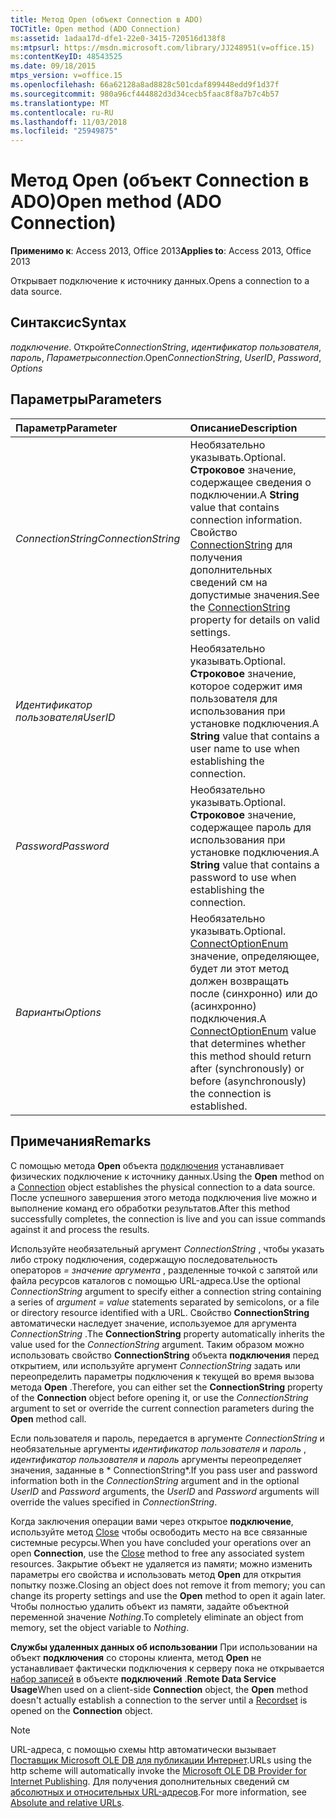 ```yaml
---
title: Метод Open (объект Connection в ADO)
TOCTitle: Open method (ADO Connection)
ms:assetid: 1adaa17d-dfe1-22e0-3415-720516d138f8
ms:mtpsurl: https://msdn.microsoft.com/library/JJ248951(v=office.15)
ms:contentKeyID: 48543525
ms.date: 09/18/2015
mtps_version: v=office.15
ms.openlocfilehash: 66a62128a8ad8828c501cdaf899448edd9f1d37f
ms.sourcegitcommit: 980a96cf444882d3d34cecb5faac8f8a7b7c4b57
ms.translationtype: MT
ms.contentlocale: ru-RU
ms.lasthandoff: 11/03/2018
ms.locfileid: "25949875"
---
```

# <a name="open-method-ado-connection"></a><span data-ttu-id="3ba5f-102">Метод Open (объект Connection в ADO)</span><span class="sxs-lookup"><span data-stu-id="3ba5f-102">Open method (ADO Connection)</span></span>

<span data-ttu-id="3ba5f-103">**Применимо к**: Access 2013, Office 2013</span><span class="sxs-lookup"><span data-stu-id="3ba5f-103">**Applies to**: Access 2013, Office 2013</span></span>
 
<span data-ttu-id="3ba5f-104">Открывает подключение к источнику данных.</span><span class="sxs-lookup"><span data-stu-id="3ba5f-104">Opens a connection to a data source.</span></span>

## <a name="syntax"></a><span data-ttu-id="3ba5f-105">Синтаксис</span><span class="sxs-lookup"><span data-stu-id="3ba5f-105">Syntax</span></span>

<span data-ttu-id="3ba5f-106">*подключение*. Откройте*ConnectionString*, *идентификатор пользователя*, *пароль*, *Параметры*</span><span class="sxs-lookup"><span data-stu-id="3ba5f-106">*connection*.Open*ConnectionString*, *UserID*, *Password*, *Options*</span></span>

## <a name="parameters"></a><span data-ttu-id="3ba5f-107">Параметры</span><span class="sxs-lookup"><span data-stu-id="3ba5f-107">Parameters</span></span>

|<span data-ttu-id="3ba5f-108">Параметр</span><span class="sxs-lookup"><span data-stu-id="3ba5f-108">Parameter</span></span>|<span data-ttu-id="3ba5f-109">Описание</span><span class="sxs-lookup"><span data-stu-id="3ba5f-109">Description</span></span>|
|:--------|:----------|
|<span data-ttu-id="3ba5f-110">*ConnectionString*</span><span class="sxs-lookup"><span data-stu-id="3ba5f-110">*ConnectionString*</span></span> |<span data-ttu-id="3ba5f-111">Необязательно указывать.</span><span class="sxs-lookup"><span data-stu-id="3ba5f-111">Optional.</span></span> <span data-ttu-id="3ba5f-112">**Строковое** значение, содержащее сведения о подключении.</span><span class="sxs-lookup"><span data-stu-id="3ba5f-112">A **String** value that contains connection information.</span></span> <span data-ttu-id="3ba5f-113">Свойство [ConnectionString](connectionstring-property-ado.md) для получения дополнительных сведений см на допустимые значения.</span><span class="sxs-lookup"><span data-stu-id="3ba5f-113">See the [ConnectionString](connectionstring-property-ado.md) property for details on valid settings.</span></span>|
|<span data-ttu-id="3ba5f-114">*Идентификатор пользователя*</span><span class="sxs-lookup"><span data-stu-id="3ba5f-114">*UserID*</span></span> |<span data-ttu-id="3ba5f-115">Необязательно указывать.</span><span class="sxs-lookup"><span data-stu-id="3ba5f-115">Optional.</span></span> <span data-ttu-id="3ba5f-116">**Строковое** значение, которое содержит имя пользователя для использования при установке подключения.</span><span class="sxs-lookup"><span data-stu-id="3ba5f-116">A **String** value that contains a user name to use when establishing the connection.</span></span>|
|<span data-ttu-id="3ba5f-117">*Password*</span><span class="sxs-lookup"><span data-stu-id="3ba5f-117">*Password*</span></span> |<span data-ttu-id="3ba5f-118">Необязательно указывать.</span><span class="sxs-lookup"><span data-stu-id="3ba5f-118">Optional.</span></span> <span data-ttu-id="3ba5f-119">**Строковое** значение, содержащее пароль для использования при установке подключения.</span><span class="sxs-lookup"><span data-stu-id="3ba5f-119">A **String** value that contains a password to use when establishing the connection.</span></span>|
|<span data-ttu-id="3ba5f-120">*Варианты*</span><span class="sxs-lookup"><span data-stu-id="3ba5f-120">*Options*</span></span> |<span data-ttu-id="3ba5f-121">Необязательно указывать.</span><span class="sxs-lookup"><span data-stu-id="3ba5f-121">Optional.</span></span> <span data-ttu-id="3ba5f-122">[ConnectOptionEnum](connectoptionenum.md) значение, определяющее, будет ли этот метод должен возвращать после (синхронно) или до (асинхронно) подключения.</span><span class="sxs-lookup"><span data-stu-id="3ba5f-122">A [ConnectOptionEnum](connectoptionenum.md) value that determines whether this method should return after (synchronously) or before (asynchronously) the connection is established.</span></span>|

## <a name="remarks"></a><span data-ttu-id="3ba5f-123">Примечания</span><span class="sxs-lookup"><span data-stu-id="3ba5f-123">Remarks</span></span>

<span data-ttu-id="3ba5f-124">С помощью метода **Open** объекта [подключения](connection-object-ado.md) устанавливает физических подключение к источнику данных.</span><span class="sxs-lookup"><span data-stu-id="3ba5f-124">Using the **Open** method on a [Connection](connection-object-ado.md) object establishes the physical connection to a data source.</span></span> <span data-ttu-id="3ba5f-125">После успешного завершения этого метода подключения live можно и выполнение команд его обработки результатов.</span><span class="sxs-lookup"><span data-stu-id="3ba5f-125">After this method successfully completes, the connection is live and you can issue commands against it and process the results.</span></span>

<span data-ttu-id="3ba5f-126">Используйте необязательный аргумент *ConnectionString* , чтобы указать либо строку подключения, содержащую последовательность операторов *= значение* *аргумента* , разделенные точкой с запятой или файла ресурсов каталогов с помощью URL-адреса.</span><span class="sxs-lookup"><span data-stu-id="3ba5f-126">Use the optional *ConnectionString* argument to specify either a connection string containing a series of *argument* *= value* statements separated by semicolons, or a file or directory resource identified with a URL.</span></span> <span data-ttu-id="3ba5f-127">Свойство **ConnectionString** автоматически наследует значение, используемое для аргумента *ConnectionString* .</span><span class="sxs-lookup"><span data-stu-id="3ba5f-127">The **ConnectionString** property automatically inherits the value used for the *ConnectionString* argument.</span></span> <span data-ttu-id="3ba5f-128">Таким образом можно использовать свойство **ConnectionString** объекта **подключения** перед открытием, или используйте аргумент *ConnectionString* задать или переопределить параметры подключения к текущей во время вызова метода **Open** .</span><span class="sxs-lookup"><span data-stu-id="3ba5f-128">Therefore, you can either set the **ConnectionString** property of the **Connection** object before opening it, or use the *ConnectionString* argument to set or override the current connection parameters during the **Open** method call.</span></span>

<span data-ttu-id="3ba5f-129">Если пользователя и пароль, передается в аргументе *ConnectionString* и необязательные аргументы *идентификатор пользователя* и *пароль* , *идентификатор пользователя* и *пароль* аргументы переопределяет значения, заданные в \* ConnectionString\*.</span><span class="sxs-lookup"><span data-stu-id="3ba5f-129">If you pass user and password information both in the *ConnectionString* argument and in the optional *UserID* and *Password* arguments, the *UserID* and *Password* arguments will override the values specified in *ConnectionString*.</span></span>

<span data-ttu-id="3ba5f-130">Когда заключения операции вами через открытое **подключение**, используйте метод [Close](close-method-ado.md) чтобы освободить место на все связанные системные ресурсы.</span><span class="sxs-lookup"><span data-stu-id="3ba5f-130">When you have concluded your operations over an open **Connection**, use the [Close](close-method-ado.md) method to free any associated system resources.</span></span> <span data-ttu-id="3ba5f-131">Закрытие объект не удаляется из памяти; можно изменить параметры его свойства и использовать метод **Open** для открытия попытку позже.</span><span class="sxs-lookup"><span data-stu-id="3ba5f-131">Closing an object does not remove it from memory; you can change its property settings and use the **Open** method to open it again later.</span></span> <span data-ttu-id="3ba5f-132">Чтобы полностью удалить объект из памяти, задайте объектной переменной значение *Nothing*.</span><span class="sxs-lookup"><span data-stu-id="3ba5f-132">To completely eliminate an object from memory, set the object variable to *Nothing*.</span></span>

<span data-ttu-id="3ba5f-133">**Службы удаленных данных об использовании** При использовании на объект **подключения** со стороны клиента, метод **Open** не устанавливает фактически подключения к серверу пока не открывается [набор записей](recordset-object-ado.md) в объекте **подключений** .</span><span class="sxs-lookup"><span data-stu-id="3ba5f-133">**Remote Data Service Usage**When used on a client-side **Connection** object, the **Open** method doesn't actually establish a connection to the server until a [Recordset](recordset-object-ado.md) is opened on the **Connection** object.</span></span>

> [!NOTE]
> <span data-ttu-id="3ba5f-134">URL-адреса, с помощью схемы http автоматически вызывает [Поставщик Microsoft OLE DB для публикации Интернет](microsoft-ole-db-provider-for-internet-publishing.md).</span><span class="sxs-lookup"><span data-stu-id="3ba5f-134">URLs using the http scheme will automatically invoke the [Microsoft OLE DB Provider for Internet Publishing](microsoft-ole-db-provider-for-internet-publishing.md).</span></span> <span data-ttu-id="3ba5f-135">Для получения дополнительных сведений см [абсолютных и относительных URL-адресов](absolute-and-relative-urls.md).</span><span class="sxs-lookup"><span data-stu-id="3ba5f-135">For more information, see [Absolute and relative URLs](absolute-and-relative-urls.md).</span></span>


